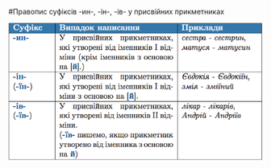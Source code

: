 #Правопис суфiксiв -ин-, -iн-, -iв- у присвiйних прикметниках

<div class="center">
<img src="../pics/6/10.png" width="600px" class="center"/>
</div>
<br>